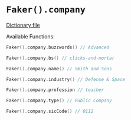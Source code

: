 # `Faker().company`

[Dictionary file](../src/main/resources/locales/en/company.yml)

Available Functions:  
```kotlin
Faker().company.buzzwords() // Advanced

Faker().company.bs() // clicks-and-mortar

Faker().company.name() // Smith and Sons

Faker().company.industry() // Defense & Space

Faker().company.profession // teacher

Faker().company.type() // Public Company

Faker().company.sicCode() // 0112
```
